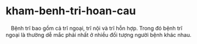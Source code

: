 # kham-benh-tri-hoan-cau
　Bệnh trĩ bao gồm cả trĩ ngoại, trĩ nội và trĩ hỗn hợp. Trong đó bệnh trĩ ngoại là thường dễ mắc phải nhất ở nhiều đối tượng người bệnh khác nhau.
